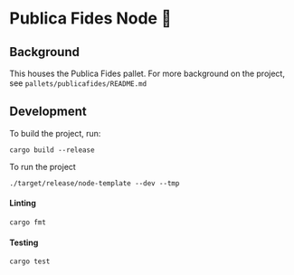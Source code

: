 # Publica Fides Node 🤝 #

## Background ##
This houses the Publica Fides pallet. For more background on the project, see `pallets/publicafides/README.md`

## Development ##
To build the project, run:
```shell
cargo build --release
```
To run the project
```shell
./target/release/node-template --dev --tmp
```

#### Linting ####
```shell
cargo fmt
```

#### Testing ####
```shell
cargo test
```
